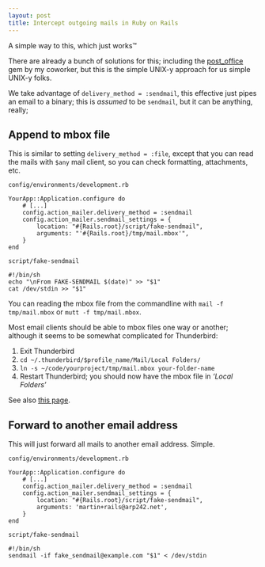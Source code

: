 ```yaml
---
layout: post
title: Intercept outgoing mails in Ruby on Rails
---
```


A simple way to this, which just works™


There are already a bunch of solutions for this; including the
[post\_office][po] gem by my coworker, but this is the simple UNIX-y approach
for us simple UNIX-y folks.

We take advantage of `delivery_method = :sendmail`, this effective just pipes an
email to a binary; this is *assumed* to be `sendmail`, but it can be anything,
really;


Append to mbox file
-------------------
This is similar to setting `delivery_method = :file`, except that you can read
the mails with `$any` mail client, so you can check formatting, attachments,
etc.

`config/environments/development.rb`

	YourApp::Application.configure do
		# [...]
		config.action_mailer.delivery_method = :sendmail
		config.action_mailer.sendmail_settings = {
			location: "#{Rails.root}/script/fake-sendmail",
			arguments: "'#{Rails.root}/tmp/mail.mbox'",
		}
	end

`script/fake-sendmail`

	#!/bin/sh
	echo "\nFrom FAKE-SENDMAIL $(date)" >> "$1"
	cat /dev/stdin >> "$1"


You can reading the mbox file from the commandline with `mail -f tmp/mail.mbox`
or `mutt -f tmp/mail.mbox`.

Most email clients should be able to mbox files one way or another; although it
seems to be somewhat complicated for Thunderbird:

1. Exit Thunderbird
2. `cd ~/.thunderbird/$profile_name/Mail/Local Folders/`
3. `ln -s ~/code/yourproject/tmp/mail.mbox your-folder-name`
4. Restart Thunderbird; you should now have the mbox file in *‘Local Folders’*

See also [this page](http://bahut.alma.ch/2010/01/open-mbox-file-in-thunderbird.html).


Forward to another email address
--------------------------------
This will just forward all mails to another email address. Simple.

`config/environments/development.rb`

	YourApp::Application.configure do
		# [...]
		config.action_mailer.delivery_method = :sendmail
		config.action_mailer.sendmail_settings = {
			location: "#{Rails.root}/script/fake-sendmail",
			arguments: 'martin+rails@arp242.net',
		}
	end

`script/fake-sendmail`

	#!/bin/sh
	sendmail -if fake_sendmail@example.com "$1" < /dev/stdin


[po]: https://github.com/bluerail/post_office
